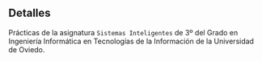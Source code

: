 ## Detalles
Prácticas de la asignatura `Sistemas Inteligentes` de 3º del Grado en Ingeniería Informática en Tecnologías de la Información de la Universidad de Oviedo.